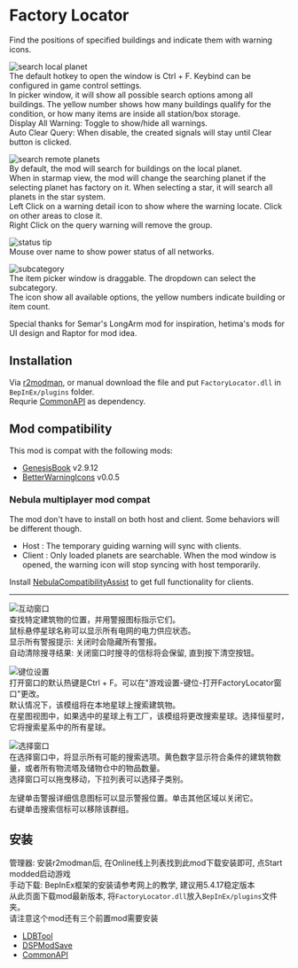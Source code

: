 # Factory Locator

Find the positions of specified buildings and indicate them with warning icons.  
  
![search local planet](https://raw.githubusercontent.com/starfi5h/DSP_Mod_Support/dev/FactoryLocator/doc/demo3.gif)  
The default hotkey to open the window is Ctrl + F. Keybind can be configured in game control settings.  
In picker window, it will show all possible search options among all buildings. The yellow number shows how many buildings qualify for the condition, or how many items are inside all station/box storage.  
Display All Warning: Toggle to show/hide all warnings.  
Auto Clear Query: When disable, the created signals will stay until Clear button is clicked.  
  
![search remote planets](https://raw.githubusercontent.com/starfi5h/DSP_Mod_Support/dev/FactoryLocator/doc/demo2.gif)  
By default, the mod will search for buildings on the local planet.  
When in starmap view, the mod will change the searching planet if the selecting planet has factory on it. When selecting a star, it will search all planets in the star system.  
Left Click on a warning detail icon to show where the warning locate. Click on other areas to close it.  
Right Click on the query warning will remove the group.  
  
![status tip](https://raw.githubusercontent.com/starfi5h/DSP_Mod_Support/dev/FactoryLocator/doc/demo3.jpg)  
Mouse over name to show power status of all networks.  
  
![subcategory](https://raw.githubusercontent.com/starfi5h/DSP_Mod_Support/dev/FactoryLocator/doc/subcategory.jpg)  
The item picker window is draggable. The dropdown can select the subcategory.  
The icon show all available options, the yellow numbers indicate building or item count.  

Special thanks for Semar's LongArm mod for inspiration, hetima's mods for UI design and Raptor for mod idea.  

## Installation
Via [r2modman](https://dsp.thunderstore.io/package/ebkr/r2modman/), or manual download the file and put `FactoryLocator.dll` in `BepInEx/plugins` folder.  
Requrie [CommonAPI](https://dsp.thunderstore.io/package/CommonAPI/CommonAPI/) as dependency.  

## Mod compatibility
This mod is compat with the following mods:
- [GenesisBook](https://dsp.thunderstore.io/package/HiddenCirno/GenesisBook/) v2.9.12  
- [BetterWarningIcons](https://dsp.thunderstore.io/package/Raptor/BetterWarningIcons/) v0.0.5  

### Nebula multiplayer mod compat  
The mod don't have to install on both host and client. Some behaviors will be different though.  
- Host : The temporary guiding warning will sync with clients.  
- Client : Only loaded planets are searchable. When the mod window is opened, the warning icon will stop syncing with host temporarily.   

Install [NebulaCompatibilityAssist](https://dsp.thunderstore.io/package/starfi5h/NebulaCompatibilityAssist/) to get full functionality for clients.  

----

![互动窗口](https://raw.githubusercontent.com/starfi5h/DSP_Mod_Support/dev/FactoryLocator/doc/icon_c.jpg)  
查找特定建筑物的位置，并用警报图标指示它们。  
鼠标悬停星球名称可以显示所有电网的电力供应状态。  
显示所有警报提示: 关闭时会隐藏所有警报。  
自动清除搜寻结果: 关闭窗口时搜寻的信标将会保留, 直到按下清空按钮。  

![键位设置](https://raw.githubusercontent.com/starfi5h/DSP_Mod_Support/dev/FactoryLocator/doc/keybind_c.jpg)  
打开窗口的默认热键是Ctrl + F。可以在"游戏设置-键位-打开FactoryLocator窗口"更改。  
默认情况下，该模组将在本地星球上搜索建筑物。  
在星图视图中，如果选中的星球上有工厂，该模组将更改搜索星球。选择恒星时，它将搜索星系中的所有星球。  

![选择窗口](https://raw.githubusercontent.com/starfi5h/DSP_Mod_Support/dev/FactoryLocator/doc/subcategory_c.jpg)  
在选择窗口中，将显示所有可能的搜索选项。黄色数字显示符合条件的建筑物数量，或者所有物流塔及储物仓中的物品数量。  
选择窗口可以拖曳移动，下拉列表可以选择子类别。  

左键单击警报详细信息图标可以显示警报位置。单击其他区域以关闭它。  
右键单击搜索信标可以移除该群组。  

## 安装
管理器: 安装r2modman后, 在Online线上列表找到此mod下载安装即可, 点Start modded启动游戏  
手动下载: BepInEx框架的安装请参考网上的教学, 建议用5.4.17稳定版本  
从此页面下载mod最新版本, 将`FactoryLocator.dll`放入`BepInEx/plugins`文件夹。  
请注意这个mod还有三个前置mod需要安装  
- [LDBTool](https://dsp.thunderstore.io/package/xiaoye97/LDBTool/)
- [DSPModSave](https://dsp.thunderstore.io/package/CommonAPI/DSPModSave/)
- [CommonAPI](https://dsp.thunderstore.io/package/CommonAPI/CommonAPI/)
